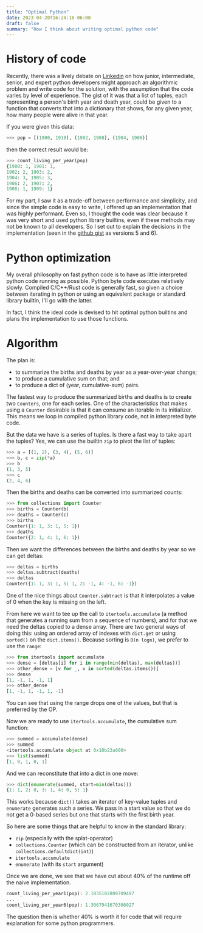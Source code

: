 ```yaml
---
title: "Optimal Python"
date: 2023-04-20T16:24:18-06:00
draft: false
summary: "How I think about writing optimal python code"
---
```


# History of code
Recently, there was a lively debate on [Linkedin](https://www.linkedin.com/groups/25827/?highlightedUpdateUrn=urn%3Ali%3AgroupPost%3A25827-7054576641989070848&q=highlightedFeedForGroups) on how junior, intermediate, senior, and expert python developers might approach an algorithmic problem and write code for the solution, with the assumption that the code varies by level of experience. The gist of it was that a list of tuples, each representing a person's birth year and death year, could be given to a function that converts that into a dictionary that shows, for any given year, how many people were alive in that year.

If you were given this data:
```python
>>> pop = [(1900, 1910), (1902, 1908), (1904, 1906)]
```

then the correct result would be:
```python
>>> count_living_per_year(pop)
{1900: 1, 1901: 1,
1902: 2, 1903: 2,
1904: 3, 1905: 3,
1906: 2, 1907: 2,
1908: 1, 1909: 1}
```

For my part, I saw it as a trade-off between performance and simplicity, and since the simple code is easy to write, I offered up an implementation that was highly performant. Even so, I thought the code was clear because it was very short and used python library builtins, even if these methods may not be known to all developers. So I set out to explain the decisions in the implementation (seen in the [github gist](https://gist.github.com/hughdbrown/ac86c0e0035930ca434fd594c1673888) as versions 5 and 6).

# Python optimization
My overall philosophy on fast python code is to have as little interpreted python code running as possible. Python byte code executes relatively slowly. Compiled C/C++/Rust code is generally fast, so given a choice between iterating in python or using an equivalent package or standard library builtin, I'll go with the latter.

In fact, I think the ideal code is devised to hit optimal python builtins and plans the implementation to use those functions.

# Algorithm
The plan is:
- to summarize the births and deaths by year as a year-over-year change;
- to produce a cumulative sum on that; and
- to produce a dict of (year, cumulative-sum) pairs.

The fastest way to produce the summarized births and deaths is to create two `Counters`, one for each series. One of the characteristics that makes using a `Counter` desirable is that it can consume an iterable in its initializer. This means we loop in compiled python library code, not in interpreted byte code.

But the data we have is a series of tuples. Is there a fast way to take apart the tuples? Yes, we can use the builtin `zip` to pivot the list of tuples:

```python
>>> a = [(1, 2), (3, 4), (5, 6)]
>>> b, c = zip(*a)
>>> b
(1, 3, 5)
>>> c
(2, 4, 6)
```

Then the births and deaths can be converted into summarized counts:
```python
>>> from collections import Counter
>>> births = Counter(b)
>>> deaths = Counter(c)
>>> births
Counter({1: 1, 3: 1, 5: 1})
>>> deaths
Counter({2: 1, 4: 1, 6: 1})
```

Then we want the differences between the births and deaths by year so we can get deltas:
```python
>>> deltas = births
>>> deltas.subtract(deaths)
>>> deltas
Counter({1: 1, 3: 1, 5: 1, 2: -1, 4: -1, 6: -1})
```

One of the nice things about `Counter.subtract` is that it interpolates a value of 0 when the key is missing on the left.

From here we want to tee up the call to `itertools.accumulate` (a method that generates a running sum from a sequence of numbers), and for that we need the deltas copied to a dense array. There are two general ways of doing this: using an ordered array of indexes with `dict.get` or using `sorted()` on the `dict.items()`.  Because sorting is `O(n logn)`, we prefer to use the `range`:
```python
>>> from itertools import accumulate
>>> dense = [deltas[i] for i in range(min(deltas), max(deltas))]
>>> other_dense = [v for _, v in sorted(deltas.items())]
>>> dense
[1, -1, 1, -1, 1]
>>> other_dense
[1, -1, 1, -1, 1, -1]
```

You can see that using the range drops one of the values, but that is preferred by the OP.

Now we are ready to use `itertools.accumulate`, the cumulative sum function:
```python
>>> summed = accumulate(dense)
>>> summed
<itertools.accumulate object at 0x10b23a600>
>>> list(summed)
[1, 0, 1, 0, 1]
```

And we can reconstitute that into a dict in one move:
```python
>>> dict(enumerate(summed, start=min(deltas)))
{1: 1, 2: 0, 3: 1, 4: 0, 5: 1}
```

This works because `dict()` takes an iterator of key-value tuples and `enumerate` generates such a series. We pass in a start value so that we do not get a 0-based series but one that starts with the first birth year.

So here are some things that are helpful to know in the standard library:
- `zip` (especially with the splat-operator)
- `collections.Counter` (which can be constructed from an iterator, unlike `collections.defaultdict(int)`)
- `itertools.accumulate`
- `enumerate` (with its `start` argument) 

Once we are done, we see that we have cut about 40% of the runtime off the naive implementation.
```python
count_living_per_year1(pop): 2.1835102809709497
...
count_living_per_year6(pop): 1.3067941670306027
```

The question then is whether 40% is worth it for code that will require explanation for some python programmers.

